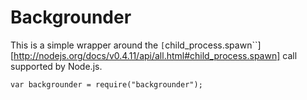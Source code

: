 Backgrounder
====================================================

This is a simple wrapper around the `[`child_process.spawn``][http://nodejs.org/docs/v0.4.11/api/all.html#child_process.spawn] call supported by Node.js.

```
var backgrounder = require("backgrounder");
```
